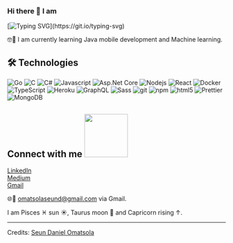 ### Hi there 👋 I am

<!--
**Vastro-lorde/Vastro-lorde** is a ✨ _special_ ✨ repository because its `README.md` (this file) appears on your GitHub profile.

Here are some ideas to get you started:

- 🔭 I’m currently working on ...
- 🌱 I’m currently learning ...
- 👯 I’m looking to collaborate on ...
- 🤔 I’m looking for help with ...
- 💬 Ask me about ...
- 📫 How to reach me: ...
- 😄 Pronouns: ...
- ⚡ Fun fact: ...
-->

[![Typing SVG](https://readme-typing-svg.herokuapp.com?duration=5100&color=F76604&width=550&lines=Seun+Daniel+Omatsola;C%23+Javascript+Developer;There+is+more+to+everything+than+meets+the+eyes.)](https://git.io/typing-svg)

<!-- 🤔🧐 I am currently working on a fintech. -->

🤓📝 I am currently learning Java mobile development and Machine learning.

## 🛠️ Technologies
<p>
  <img alt="Go" src="https://img.shields.io/badge/-Go-808080?style=flat-square&logo=golang&logoColor=white" />
  <img alt="C" src="https://img.shields.io/badge/-C-808080?style=flat-square&logo=csharp&logoColor=white" />
  <img alt="C#" src="https://img.shields.io/badge/-CSharp-ea2845?style=flat-square&logo=csharp&logoColor=white" />
  <img alt="Javascript" src="https://img.shields.io/badge/-Javascript-43853d?style=flat-square&logo=javascript&logoColor=white" />
  <img alt="Asp.Net Core" src="https://img.shields.io/badge/-Asp.Net-ea2845?style=flat-square&logo=.Net&logoColor=white" />
  <img alt="Nodejs" src="https://img.shields.io/badge/-Nodejs-43853d?style=flat-square&logo=Node.js&logoColor=white" />
  <img alt="React" src="https://img.shields.io/badge/-React-45b8d8?style=flat-square&logo=react&logoColor=white" />
  <img alt="Docker" src="https://img.shields.io/badge/-Docker-46a2f1?style=flat-square&logo=docker&logoColor=white" />
  <img alt="TypeScript" src="https://img.shields.io/badge/-TypeScript-007ACC?style=flat-square&logo=typescript&logoColor=white" />
  <img alt="Heroku" src="https://img.shields.io/badge/-Heroku-430098?style=flat-square&logo=heroku&logoColor=white" />
  <img alt="GraphQL" src="https://img.shields.io/badge/-GraphQL-E10098?style=flat-square&logo=graphql&logoColor=white" />
  <img alt="Sass" src="https://img.shields.io/badge/-Sass-CC6699?style=flat-square&logo=sass&logoColor=white" />
  <img alt="git" src="https://img.shields.io/badge/-Git-F05032?style=flat-square&logo=git&logoColor=white" />
  <img alt="npm" src="https://img.shields.io/badge/-NPM-CB3837?style=flat-square&logo=npm&logoColor=white" />
  <img alt="html5" src="https://img.shields.io/badge/-HTML5-E34F26?style=flat-square&logo=html5&logoColor=white" />
  <img alt="Prettier" src="https://img.shields.io/badge/-Prettier-F7B93E?style=flat-square&logo=prettier&logoColor=white" />
  <img alt="MongoDB" src="https://img.shields.io/badge/-MongoDB-13aa52?style=flat-square&logo=mongodb&logoColor=white" />
<p>

<h2> Connect with me <img src='https://raw.githubusercontent.com/ShahriarShafin/ShahriarShafin/main/Assets/handshake.gif' width="100px"> </h2>
<a href="https://www.linkedin.com/in/seun-daniel-omatsola-429a69166">LinkedIn</a> <br>
<a href="https://medium.com/@omatsolaseund">Medium</a> <br>
<a href="mailto:omatsolaseund@gmail.com">Gmail</a>


🌐📲 omatsolaseund@gmail.com via Gmail.

I am Pisces ♓ sun ☀️, Taurus moon 🌙 and Capricorn rising ↑.

-----
Credits: [Seun Daniel Omatsola](https://github.com/Vastro-lorde)
